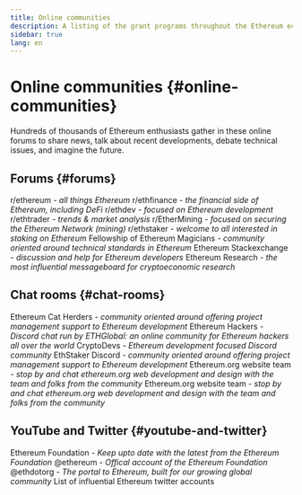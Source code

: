 ```yaml
---
title: Online communities
description: A listing of the grant programs throughout the Ethereum ecosystem.
sidebar: true
lang: en
---
```


# Online communities {#online-communities}

Hundreds of thousands of Ethereum enthusiasts gather in these online forums to share news, talk about recent developments, debate technical issues, and imagine the future.

## Forums {#forums}

<SocialListItem socialIcon="reddit"><Link to="https://www.reddit.com/r/ethereum">r/ethereum</Link> <i>- all things Ethereum</i></SocialListItem>
<SocialListItem socialIcon="reddit"><Link to="https://www.reddit.com/r/ethfinance/">r/ethfinance</Link> <i>- the financial side of Ethereum, including DeFi</i></SocialListItem>
<SocialListItem socialIcon="reddit"><Link to="https://www.reddit.com/r/ethdev/">r/ethdev</Link> <i>- focused on Ethereum development</i></SocialListItem>
<SocialListItem socialIcon="reddit"><Link to="https://www.reddit.com/r/ethtrader/">r/ethtrader</Link> <i>- trends & market analysis</i></SocialListItem>
<SocialListItem socialIcon="reddit"><Link to="https://www.reddit.com/r/EtherMining/">r/EtherMining</Link> <i>- focused on securing the Ethereum Network (mining)</i></SocialListItem>
<SocialListItem socialIcon="reddit"><Link to="https://www.reddit.com/r/ethstaker/">r/ethstaker</Link> <i>- welcome to all interested in staking on Ethereum</i></SocialListItem>
<SocialListItem socialIcon="webpage"><Link to="https://ethereum-magicians.org">Fellowship of Ethereum Magicians</Link> <i>- community oriented around technical standards in Ethereum</i></SocialListItem>
<SocialListItem socialIcon="stackExchange"><Link to="https://ethereum.stackexchange.com">Ethereum Stackexchange</Link> <i>- discussion and help for Ethereum developers</i></SocialListItem>
<SocialListItem socialIcon="webpage"><Link to="https://ethresear.ch">Ethereum Research</Link> <i>- the most influential messageboard for cryptoeconomic research</i></SocialListItem>

## Chat rooms {#chat-rooms}

<SocialListItem socialIcon="discord"><Link to="https://discord.gg/tzYmDmF">Ethereum Cat Herders</Link> <i>- community oriented around offering project management support to Ethereum development</i></SocialListItem>
<SocialListItem socialIcon="discord"><Link to="https://ethglobal.co/discord">Ethereum Hackers</Link> <i>- Discord chat run by ETHGlobal: an online community for Ethereum hackers all over the world</i></SocialListItem>
<SocialListItem socialIcon="discord"><Link to="https://discord.gg/5W5tVb3">CryptoDevs</Link> <i>- Ethereum development focused Discord community</i></SocialListItem>
<SocialListItem socialIcon="discord"><Link to="https://discord.io/ethstaker">EthStaker Discord</Link> <i>- community oriented around offering project management support to Ethereum development</i></SocialListItem>
<SocialListItem socialIcon="discord"><Link to="https://discord.gg/CetY6Y4">Ethereum.org website team</Link> <i>- stop by and chat ethereum.org web development and design with the team and folks from the community</i></SocialListItem>
<SocialListItem socialIcon="discord"><Link to="https://discord.gg/CetY6Y4">Ethereum.org website team</Link> <i>- stop by and chat ethereum.org web development and design with the team and folks from the community</i></SocialListItem>

## YouTube and Twitter {#youtube-and-twitter}

<SocialListItem socialIcon="youtube"><Link to="https://www.youtube.com/c/EthereumFoundation">Ethereum Foundation</Link> <i>- Keep upto date with the latest from the Ethereum Foundation</i></SocialListItem>
<SocialListItem socialIcon="twitter"><Link to="https://twitter.com/ethereum">@ethereum</Link> <i>- Offical account of the Ethereum Foundation</i></SocialListItem>
<SocialListItem socialIcon="twitter"><Link to="https://twitter.com/ethdotorg">@ethdotorg</Link> <i>- The portal to Ethereum, built for our growing global community</i></SocialListItem>
<SocialListItem socialIcon="webpage"><Link to="https://hive.one/c/Ethereum?page=1">List of influential Ethereum twitter accounts</Link></SocialListItem>

<Divider />

<!-- TODO: Add section linking to DAO's -->
